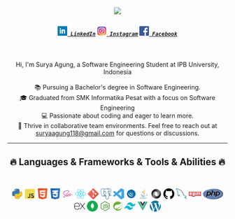 <h1 align="center">
    <img src="https://readme-typing-svg.herokuapp.com/?lines=Hello,+There!+👋;This+is+Surya+Agung;Nice+to+meet+you!&center=true&size=30">
</h1>

<h5 align="center">
  <code><a href="https://www.linkedin.com/in/sryaagung" title="LinkedIn Profile"><img width="22" src="images/linkedin.svg"> LinkedIn</a></code>
  <code><a href="https://instagram.com/sryaagung?igshid=OGQ5ZDc2ODk2ZA==" title="Instagram Profile"><img width="22" src="images/instagram.svg"> Instagram</a></code>
  <code><a href="https://instagram.com/sryaagung?igshid=OGQ5ZDc2ODk2ZA==" title="Instagram Profile"><img width="22" src="images/facebook.svg"> Facebook</a></code>
</h5>
<br>
<p align="center">
  Hi, I'm Surya Agung, a Software Engineering Student at IPB University, Indonesia
  <br><br>
  📚 Pursuing a Bachelor's degree in Software Engineering.
  <br>
  🎓 Graduated from SMK Informatika Pesat with a focus on Software Engineering
  <br>
  💻 Passionate about coding and eager to learn more.
  <br>
  👥 Thrive in collaborative team environments. Feel free to reach out at <a href="mailto:suryaagung118@gmail.com">suryaagung118@gmail.com</a> for questions or discussions.
</p>

<hr>
<h2 align="center">🔥 Languages & Frameworks & Tools & Abilities 🔥</h2>
<br>
<p align="center">
  <code><img title="Python" height="25" src="images/python.svg"></code>
  <code><img title="Javascript" height="25" src="images/javascript.svg"></code>
  <code><img title="HTML5" height="25" src="images/html.svg"></code>
  <code><img title="CSS" height="25" src="images/css.svg"></code>
  <code><img title="SASS" height="25" src="images/sass.svg"></code>
  <code><img title="React" height="25" src="images/react.svg"></code>
  <code><img title="Git" height="25" src="images/git.svg"></code>
  <code><img title="PostgreSQL" height="25" src="images/postgresql.svg"></code>
  <code><img title="Visual Studio Code" height="25" src="images/vscode.svg"></code>
  <code><img title="JQuery" height="25" src="images/jquery.svg"></code>
  <code><img title="Java" height="25" src="images/java.svg"></code>
  <code><img title="JSON" height="25" src="images/json.svg"></code>
  <code><img title="GitHub" height="25" src="images/github.svg"></code>
  <code><img title="MySQL" height="25" src="images/mysql.svg"></code>
  <code><img title="npm" height="25" src="images/npm.svg"></code>
  <code><img title="PHP" height="25" src="images/php.svg"></code>
  <code><img title="Express.js" height="25" src="images/expressjs.svg"></code>
  <code><img title="Mongo DB" height="25" src="images/mongodb.svg"></code>
  <code><img title="Node.js" height="25" src="images/nodejs.svg"></code>
  <code><img title="Spring Boot" height="25" src="images/springboot.svg"></code>
  <code><img title="Tailwind CSS" height="25" src="images/tailwind.svg"></code>
  <code><img title="Vue.js" height="25" src="images/vuejs.svg"></code>
  <code><img title="WordPress" height="25" src="images/wordpress.svg"></code>
</p>

<!--
**suryaagung-Z/suryaagung-Z** is a ✨ _special_ ✨ repository because its `README.md` (this file) appears on your GitHub profile.

Here are some ideas to get you started:

- 🔭 I’m currently working on ...
- 🌱 I’m currently learning ...
- 👯 I’m looking to collaborate on ...
- 🤔 I’m looking for help with ...
- 💬 Ask me about ...
- 📫 How to reach me: ...
- 😄 Pronouns: ...
- ⚡ Fun fact: ...
-->
